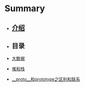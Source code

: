 # Summary

* ## **[介绍](README.md)**

* ## **目录**

*  [大数据](./bigdata/bigdata.md)

* [堆和栈](./other/堆和栈.md)

* [\_\_proto\_\_和prototype之区别和联系](./other/原型.md)

